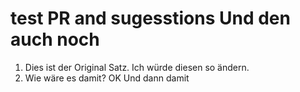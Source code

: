 # test PR and sugesstions Und den auch noch

1) Dies ist der Original Satz. Ich würde diesen so ändern.
2) Wie wäre es damit? OK Und dann damit
